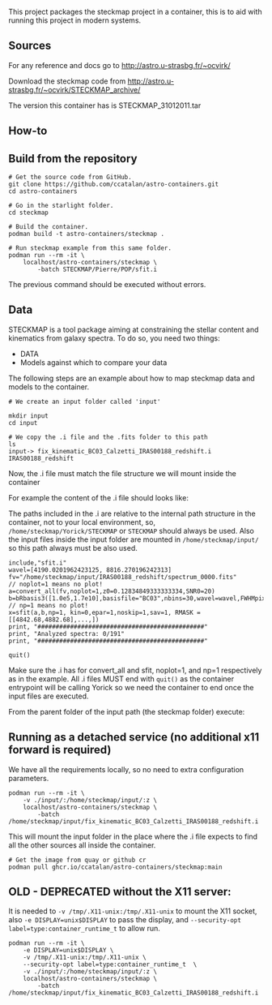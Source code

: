 This project packages the steckmap project in a container,
this is to aid with running this project in modern
systems.

## Sources

For any reference and docs go to http://astro.u-strasbg.fr/~ocvirk/

Download the steckmap code from http://astro.u-strasbg.fr/~ocvirk/STECKMAP_archive/

The version this container has is STECKMAP_31012011.tar

## How-to

## Build from the repository
```
# Get the source code from GitHub.
git clone https://github.com/ccatalan/astro-containers.git
cd astro-containers

# Go in the starlight folder.
cd steckmap

# Build the container.
podman build -t astro-containers/steckmap .

# Run steckmap example from this same folder.
podman run --rm -it \
    localhost/astro-containers/steckmap \
        -batch STECKMAP/Pierre/POP/sfit.i
```

The previous command should be executed without errors.

## Data

STECKMAP is a tool package aiming at constraining the stellar content and
kinematics from galaxy spectra. To do so, you need two things:

- DATA
- Models against which to compare your data

The following steps are an example about how to map steckmap data and
models to the container.

```
# We create an input folder called 'input'

mkdir input
cd input

# We copy the .i file and the .fits folder to this path
ls
input-> fix_kinematic_BC03_Calzetti_IRAS00188_redshift.i  IRAS00188_redshift
```

Now, the .i file must match the file structure we will mount inside the container

For example the content of the .i file should looks like:

The paths included in the .i are relative to the internal path
structure in the container, not to your local environment, so,
`/home/steckmap/Yorick/STECKMAP` or `STECKMAP` should always be
used. Also the input files inside the input folder are mounted in
`/home/steckmap/input/` so this path always must be also used.

```
include,"sfit.i"
wavel=[4190.0201962423125, 8816.270196242313]
fv="/home/steckmap/input/IRAS00188_redshift/spectrum_0000.fits"
// noplot=1 means no plot!
a=convert_all(fv,noplot=1,z0=0.12834849333333334,SNR0=20)
b=bRbasis3([1.0e5,1.7e10],basisfile="BC03",nbins=30,wavel=wavel,FWHMpix=4.367499800171125)
// np=1 means no plot!
x=sfit(a,b,np=1, kin=0,epar=1,noskip=1,sav=1, RMASK = [[4842.68,4882.68],...,])
print, "##############################################"
print, "Analyzed spectra: 0/191"
print, "##############################################"

quit()
```

Make sure the .i has for convert_all and sfit, noplot=1, and np=1
respectively as in the example.
All .i files MUST end with `quit()` as the container
entrypoint will be calling Yorick so we need the
container to end once the input files are executed.

From the parent folder of the input path (the steckmap folder) execute:



## Running as a detached service (no additional x11 forward is required)

We have all the requirements locally, so no need to extra configuration parameters.

```
podman run --rm -it \
    -v ./input/:/home/steckmap/input/:z \
    localhost/astro-containers/steckmap \
        -batch /home/steckmap/input/fix_kinematic_BC03_Calzetti_IRAS00188_redshift.i
```

This will mount the input folder in the place where the .i file expects to find all the
other sources all inside the container.

```
# Get the image from quay or github cr
podman pull ghcr.io/ccatalan/astro-containers/steckmap:main
```

## OLD - DEPRECATED without the X11 server:

It is needed to `-v /tmp/.X11-unix:/tmp/.X11-unix` to mount the X11 socket,
also `-e DISPLAY=unix$DISPLAY` to  pass the display,
and `--security-opt label=type:container_runtime_t` to allow run.

```
podman run --rm -it \
    -e DISPLAY=unix$DISPLAY \
    -v /tmp/.X11-unix:/tmp/.X11-unix \
    --security-opt label=type:container_runtime_t  \
    -v ./input/:/home/steckmap/input/:z \
    localhost/astro-containers/steckmap \
        -batch /home/steckmap/input/fix_kinematic_BC03_Calzetti_IRAS00188_redshift.i
```
